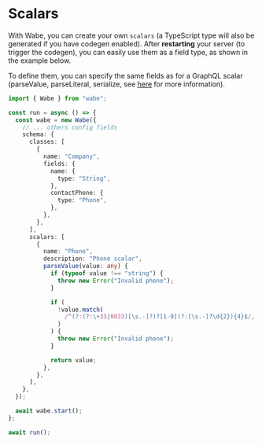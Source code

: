 # Scalars

With Wabe, you can create your own `scalars` (a TypeScript type will also be generated if you have codegen enabled). After **restarting** your server (to trigger the codegen), you can easily use them as a field type, as shown in the example below.

To define them, you can specify the same fields as for a GraphQL scalar (parseValue, parseLiteral, serialize, see [here](https://www.apollographql.com/docs/apollo-server/schema/custom-scalars/#serialize) for more information).

```ts
import { Wabe } from "wabe";

const run = async () => {
  const wabe = new Wabe({
    // ... others config fields
    schema: {
      classes: [
        {
          name: "Company",
          fields: {
            name: {
              type: "String",
            },
            contactPhone: {
              type: "Phone",
            },
          },
        },
      ],
      scalars: [
        {
          name: "Phone",
          description: "Phone scalar",
          parseValue(value: any) {
            if (typeof value !== "string") {
              throw new Error("Invalid phone");
            }

            if (
              !value.match(
                /^(?:(?:\+33|0033)[\s.-]?)?[1-9](?:[\s.-]?\d{2}){4}$/,
              )
            ) {
              throw new Error("Invalid phone");
            }

            return value;
          },
        },
      ],
    },
  });

  await wabe.start();
};

await run();
```
